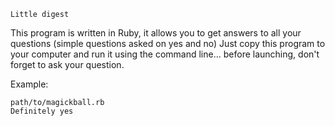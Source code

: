 ````
Little digest
````

This program is written in Ruby, it allows you to get answers to all your questions (simple questions asked on yes and no)
Just copy this program to your computer and run it using the command line... before launching, don't forget to ask your question.

Example:
```
path/to/magickball.rb
Definitely yes
```
